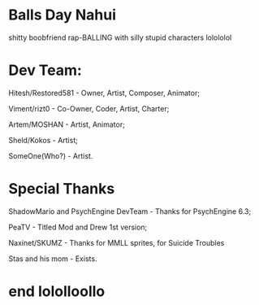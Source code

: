 # Balls Day Nahui
shitty boobfriend rap-BALLING with silly stupid characters lolololol

# Dev Team:
Hitesh/Restored581 - Owner, Artist, Composer, Animator;

Viment/rizt0 - Co-Owner, Coder, Artist, Charter;

Artem/MOSHAN - Artist, Animator;

Sheld/Kokos - Artist;

SomeOne(Who?) - Artist.

# Special Thanks
ShadowMario and PsychEngine DevTeam - Thanks for PsychEngine 6.3;

PeaTV - Titled Mod and Drew 1st version;

Naxinet/SKUMZ - Thanks for MMLL sprites, for Suicide Troubles

Stas and his mom - Exists.
# end lololloollo